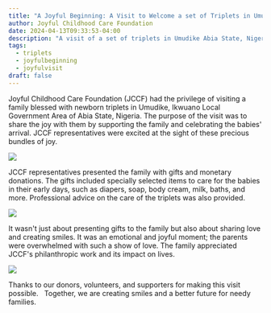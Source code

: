 ```yaml
---
title: "A Joyful Beginning: A Visit to Welcome a set of Triplets in Umudike"
author: Joyful Childhood Care Foundation
date: 2024-04-13T09:33:53-04:00
description: "A visit of a set of triplets in Umudike Abia State, Nigeria. "
tags:
  - triplets
  - joyfulbeginning
  - joyfulvisit
draft: false
---
```

Joyful Childhood Care Foundation (JCCF) had the privilege of visiting a family blessed with newborn triplets in Umudike, Ikwuano Local Government Area of Abia State, Nigeria. The purpose of the visit was to share the joy with them by supporting the family and celebrating the babies' arrival. JCCF representatives were excited at the sight of these precious bundles of joy. 

![](/images/whatsapp-image-2024-03-13-at-4.20.48-pm.jpeg)

JCCF representatives presented the family with gifts and monetary donations. The gifts included specially selected items to care for the babies in their early days, such as diapers, soap, body cream, milk, baths, and more. Professional advice on the care of the triplets was also provided.

![](/images/whatsapp-image-2024-03-25-at-8.59.00-am-1-.jpeg)

It wasn't just about presenting gifts to the family but also about sharing love and creating smiles. It was an emotional and joyful moment; the parents were overwhelmed with such a show of love. The family appreciated JCCF's philanthropic work and its impact on lives.

![](/images/whatsapp-image-2024-03-25-at-8.58.59-am.jpeg)

Thanks to our donors, volunteers, and supporters for making this visit possible.   Together, we are creating smiles and a better future for needy families. 
